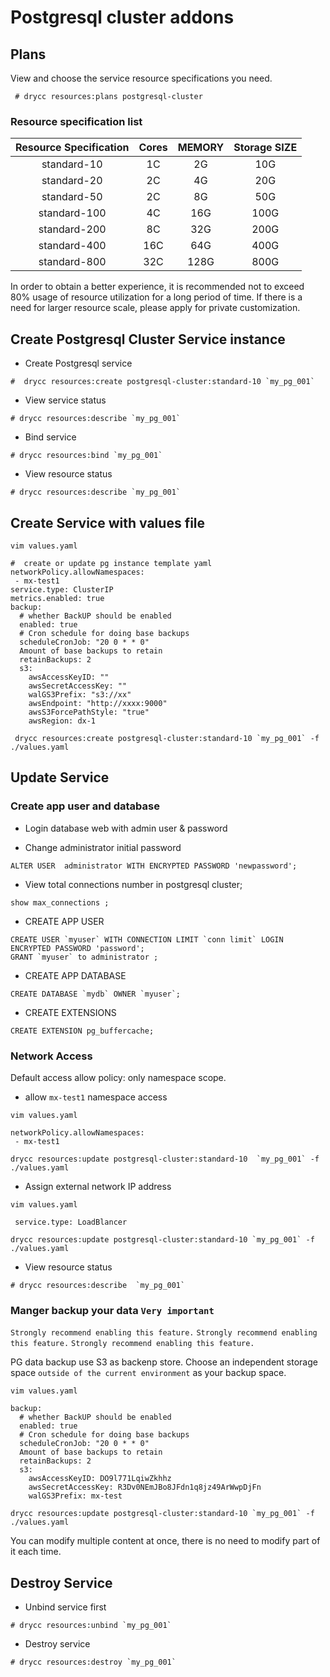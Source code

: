 
#   Postgresql cluster addons 
## Plans

View and choose the service resource specifications you need.
```
 # drycc resources:plans postgresql-cluster 
```
### Resource specification list
| Resource Specification | Cores | MEMORY | Storage SIZE |
| :---: | :---: | :---: | :---: | 
| standard-10 | 1C | 2G | 10G |  
| standard-20 | 2C | 4G | 20G | 
| standard-50 | 2C | 8G | 50G | 
| standard-100 | 4C | 16G | 100G |  
| standard-200 | 8C | 32G | 200G |  
| standard-400 | 16C | 64G | 400G | 
| standard-800 | 32C | 128G | 800G | 

In order to obtain a better experience, it is recommended not to exceed 80% usage of resource utilization for a long period of time. If there is a need for larger resource scale, please apply for private customization.

## Create Postgresql Cluster Service instance

- Create Postgresql service
```
#  drycc resources:create postgresql-cluster:standard-10 `my_pg_001`
```
- View service status 
```
# drycc resources:describe `my_pg_001`
``` 
- Bind service
```
# drycc resources:bind `my_pg_001`
```
- View resource status 
```
# drycc resources:describe `my_pg_001`
``` 

## Create Service with values file

`vim values.yaml`  
```
#  create or update pg instance template yaml
networkPolicy.allowNamespaces:
 - mx-test1 
service.type: ClusterIP
metrics.enabled: true
backup:
  # whether BackUP should be enabled
  enabled: true
  # Cron schedule for doing base backups
  scheduleCronJob: "20 0 * * 0"
  Amount of base backups to retain
  retainBackups: 2
  s3:
    awsAccessKeyID: ""
    awsSecretAccessKey: ""
    walGS3Prefix: "s3://xx"
    awsEndpoint: "http://xxxx:9000"
    awsS3ForcePathStyle: "true"
    awsRegion: dx-1
```
```
 drycc resources:create postgresql-cluster:standard-10 `my_pg_001` -f ./values.yaml
```

## Update Service 
###  Create app user and database

- Login database web with admin user & password

- Change administrator initial password 
```
ALTER USER  administrator WITH ENCRYPTED PASSWORD 'newpassword';
```
- View total connections number in postgresql cluster;
```
show max_connections ;
```
- CREATE APP USER
```
CREATE USER `myuser` WITH CONNECTION LIMIT `conn limit` LOGIN ENCRYPTED PASSWORD 'password';
GRANT `myuser` to administrator ;
```
- CREATE APP DATABASE
```
CREATE DATABASE `mydb` OWNER `myuser`;
```
- CREATE EXTENSIONS
```
CREATE EXTENSION pg_buffercache;
```

### Network Access 

Default access allow policy: only namespace scope.

- allow `mx-test1` namespace access 

`vim values.yaml `
```
networkPolicy.allowNamespaces:
 - mx-test1 
```
```
drycc resources:update postgresql-cluster:standard-10  `my_pg_001` -f ./values.yaml
```

 - Assign external network IP address 

`vim values.yaml`
``` 
 service.type: LoadBlancer
```
```
drycc resources:update postgresql-cluster:standard-10 `my_pg_001` -f ./values.yaml
```
- View resource status 
```
# drycc resources:describe  `my_pg_001`
``` 

 ### Manger backup your data `Very important`
 
`Strongly recommend enabling this feature.`
`Strongly recommend enabling this feature.`
`Strongly recommend enabling this feature.`

PG data backup use S3 as backenp store. Choose an independent storage space `outside of the current environment` as your backup space.

`vim values.yaml`
```
backup:
  # whether BackUP should be enabled
  enabled: true
  # Cron schedule for doing base backups
  scheduleCronJob: "20 0 * * 0"
  Amount of base backups to retain
  retainBackups: 2
  s3:
    awsAccessKeyID: DO9l771LqiwZkhhz
    awsSecretAccessKey: R3Dv0NEmJBo8JFdn1q8jz49ArWwpDjFn
    walGS3Prefix: mx-test
```
```
drycc resources:update postgresql-cluster:standard-10 `my_pg_001` -f ./values.yaml
```

You can modify multiple content at once, there is no need to modify part of it each time. 


## Destroy Service

- Unbind service first
```
# drycc resources:unbind `my_pg_001`
```
- Destroy service
```
# drycc resources:destroy `my_pg_001`
```